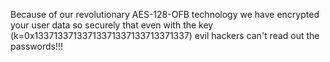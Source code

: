 Because of our revolutionary AES-128-OFB technology we have encrypted your user data so securely that even with the key (k=0x13371337133713371337133713371337) evil hackers can't read out the passwords!!!
